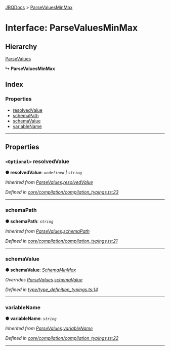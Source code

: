 [JBQDocs](../README.md) > [ParseValuesMinMax](../interfaces/parsevaluesminmax.md)

# Interface: ParseValuesMinMax

## Hierarchy

 [ParseValues](parsevalues.md)

**↳ ParseValuesMinMax**

## Index

### Properties

* [resolvedValue](parsevaluesminmax.md#resolvedvalue)
* [schemaPath](parsevaluesminmax.md#schemapath)
* [schemaValue](parsevaluesminmax.md#schemavalue)
* [variableName](parsevaluesminmax.md#variablename)

---

## Properties

<a id="resolvedvalue"></a>

### `<Optional>` resolvedValue

**● resolvedValue**: *`undefined` \| `string`*

*Inherited from [ParseValues](parsevalues.md).[resolvedValue](parsevalues.md#resolvedvalue)*

*Defined in [core/compilation/compilation_typings.ts:23](https://github.com/krnik/vjs-validator/blob/0be452f/src/core/compilation/compilation_typings.ts#L23)*

___
<a id="schemapath"></a>

###  schemaPath

**● schemaPath**: *`string`*

*Inherited from [ParseValues](parsevalues.md).[schemaPath](parsevalues.md#schemapath)*

*Defined in [core/compilation/compilation_typings.ts:21](https://github.com/krnik/vjs-validator/blob/0be452f/src/core/compilation/compilation_typings.ts#L21)*

___
<a id="schemavalue"></a>

###  schemaValue

**● schemaValue**: *[SchemaMinMax](../#schemaminmax)*

*Overrides [ParseValues](parsevalues.md).[schemaValue](parsevalues.md#schemavalue)*

*Defined in [type/type_definition_typings.ts:14](https://github.com/krnik/vjs-validator/blob/0be452f/src/type/type_definition_typings.ts#L14)*

___
<a id="variablename"></a>

###  variableName

**● variableName**: *`string`*

*Inherited from [ParseValues](parsevalues.md).[variableName](parsevalues.md#variablename)*

*Defined in [core/compilation/compilation_typings.ts:22](https://github.com/krnik/vjs-validator/blob/0be452f/src/core/compilation/compilation_typings.ts#L22)*

___

